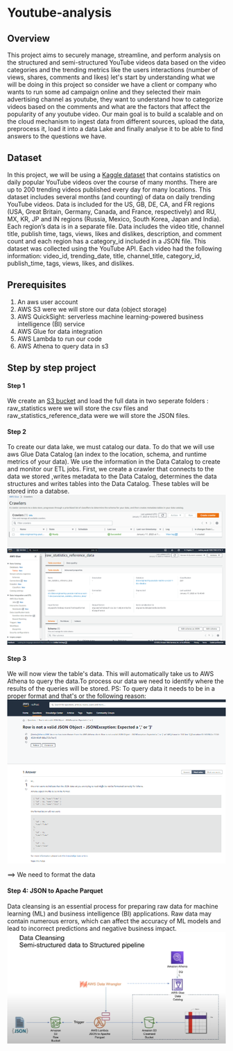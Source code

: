 # Youtube-analysis
## Overview
This project aims to securely manage, streamline, and perform analysis on the structured and semi-structured YouTube videos data based on the video categories and the trending metrics like the users interactions (number of views, shares, comments and likes)
let's start by understanding what we will be doing in this project so consider we have a client or company who wants to run some ad campaign online and they selected their main advertising channel as youtube, they want to understand how to categorize videos based on the comments and what are the factors that affect the popularity of any youtube video.
Our main goal is to build a scalable and on the cloud mechanism to ingest data from different sources, upload the data, preprocess it, load it into a data Lake and finally analyse it to be able to find answers to the questions we have.


## Dataset
In this project, we will be using a [Kaggle dataset](https://www.kaggle.com/datasets/datasnaek/youtube-new) that contains statistics  on daily popular YouTube videos over the course of many months. There are up to 200 trending videos published every day for many locations. This dataset includes several months (and counting) of data on daily trending YouTube videos. Data is included for the US, GB, DE, CA, and FR regions (USA, Great Britain, Germany, Canada, and France, respectively) and RU, MX, KR, JP and IN regions (Russia, Mexico, South Korea, Japan and India).
Each region’s data is in a separate file. Data includes the video title, channel title, publish time, tags, views, likes and dislikes, description, and comment count and each region has a category_id included in a JSON file.
This dataset was collected using the YouTube API. 
Each video had the following information: video_id, trending_date, title, channel_title, category_id, publish_time, tags, views, likes, and dislikes.

## Prerequisites
1. An aws user account 
2. AWS S3 were we will store our data (object storage)
3. AWS QuickSight: serverless machine learning-powered business intelligence (BI) service
4. AWS Glue for data integration 
5. AWS Lambda to run our code
6. AWS Athena to query data in s3

## Step by step project
#### Step 1
We create an [S3 bucket](https://github.com/nadinelabidi/Youtube-analysis/blob/main/images/buckets.webm) and load the full data in two seperate folders : raw_statistics were we will store the csv files and raw_statistics_reference_data were we will store the JSON files.
#### Step 2
To create our data lake, we must catalog our data. To do that we will use aws Glue Data Catalog (an index to the location, schema, and runtime metrics of your data). We use the information in the Data Catalog to create and monitor our ETL jobs.
First, we create a crawler that connects to the data we stored ,writes metadata to the Data Catalog, determines the data structures and writes tables into the Data Catalog. These tables will be stored into a databse.
![](https://github.com/nadinelabidi/Youtube-analysis/blob/main/images/crawler.PNG)
![](https://github.com/nadinelabidi/Youtube-analysis/blob/main/images/table.PNG)
#### Step 3 
We will now view the table's data. This will automatically take us to AWS Athena to query the data.To process our data we need to identify where the results of the queries will be stored.
PS: To query data it needs to be in a proper format and that's or the following reason:
![](https://github.com/nadinelabidi/Youtube-analysis/blob/main/images/error.PNG)

==> We need to format the data 
#### Step 4: JSON to Apache Parquet 
Data cleansing is an essential process for preparing raw data for machine learning (ML) and business intelligence (BI) applications. Raw data may contain numerous errors, which can affect the accuracy of ML models and lead to incorrect predictions and negative business impact. 
![](https://github.com/nadinelabidi/Youtube-analysis/blob/main/images/data%20cleansing.PNG)




